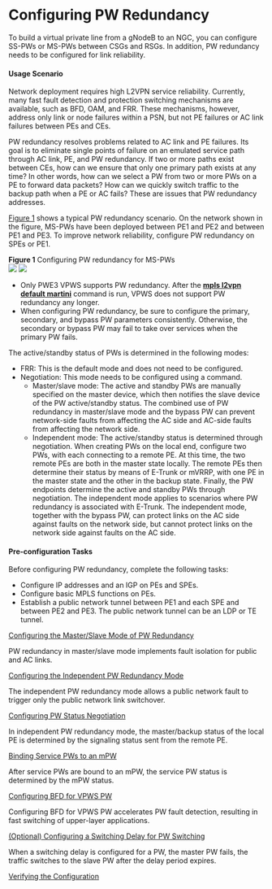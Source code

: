 Configuring PW Redundancy
=========================

To build a virtual private line from a gNodeB to an NGC, you can configure SS-PWs or MS-PWs between CSGs and RSGs. In addition, PW redundancy needs to be configured for link reliability.

#### Usage Scenario

Network deployment requires high L2VPN service reliability. Currently, many fast fault detection and protection switching mechanisms are available, such as BFD, OAM, and FRR. These mechanisms, however, address only link or node failures within a PSN, but not PE failures or AC link failures between PEs and CEs.

PW redundancy resolves problems related to AC link and PE failures. Its goal is to eliminate single points of failure on an emulated service path through AC link, PE, and PW redundancy. If two or more paths exist between CEs, how can we ensure that only one primary path exists at any time? In other words, how can we select a PW from two or more PWs on a PE to forward data packets? How can we quickly switch traffic to the backup path when a PE or AC fails? These are issues that PW redundancy addresses.

[Figure 1](#EN-US_TASK_0172369834__fig_dc_vrp_vpws_cfg_500701) shows a typical PW redundancy scenario. On the network shown in the figure, MS-PWs have been deployed between PE1 and PE2 and between PE1 and PE3. To improve network reliability, configure PW redundancy on SPEs or PE1.

**Figure 1** Configuring PW redundancy for MS-PWs  
![](images/fig_dc_vrp_vpws_cfg_500701.png)
![](../../../../public_sys-resources/note_3.0-en-us.png) 

* Only PWE3 VPWS supports PW redundancy. After the [**mpls l2vpn default martini**](cmdqueryname=mpls+l2vpn+default+martini) command is run, VPWS does not support PW redundancy any longer.
* When configuring PW redundancy, be sure to configure the primary, secondary, and bypass PW parameters consistently. Otherwise, the secondary or bypass PW may fail to take over services when the primary PW fails.

The active/standby status of PWs is determined in the following modes:

* FRR: This is the default mode and does not need to be configured.
* Negotiation: This mode needs to be configured using a command.
  + Master/slave mode: The active and standby PWs are manually specified on the master device, which then notifies the slave device of the PW active/standby status. The combined use of PW redundancy in master/slave mode and the bypass PW can prevent network-side faults from affecting the AC side and AC-side faults from affecting the network side.
  + Independent mode: The active/standby status is determined through negotiation. When creating PWs on the local end, configure two PWs, with each connecting to a remote PE. At this time, the two remote PEs are both in the master state locally. The remote PEs then determine their status by means of E-Trunk or mVRRP, with one PE in the master state and the other in the backup state. Finally, the PW endpoints determine the active and standby PWs through negotiation. The independent mode applies to scenarios where PW redundancy is associated with E-Trunk. The independent mode, together with the bypass PW, can protect links on the AC side against faults on the network side, but cannot protect links on the network side against faults on the AC side.

#### Pre-configuration Tasks

Before configuring PW redundancy, complete the following tasks:

* Configure IP addresses and an IGP on PEs and SPEs.
* Configure basic MPLS functions on PEs.
* Establish a public network tunnel between PE1 and each SPE and between PE2 and PE3. The public network tunnel can be an LDP or TE tunnel.


[Configuring the Master/Slave Mode of PW Redundancy](../../../../software/nev8r10_vrpv8r16/user/vrp/dc_vrp_vpws_cfg_5008.html)

PW redundancy in master/slave mode implements fault isolation for public and AC links.

[Configuring the Independent PW Redundancy Mode](../../../../software/nev8r10_vrpv8r16/user/vrp/dc_vrp_vpws_cfg_5009.html)

The independent PW redundancy mode allows a public network fault to trigger only the public network link switchover.

[Configuring PW Status Negotiation](../../../../software/nev8r10_vrpv8r16/user/vrp/dc_vrp_vpws_cfg_6020.html)

In independent PW redundancy mode, the master/backup status of the local PE is determined by the signaling status sent from the remote PE.

[Binding Service PWs to an mPW](../../../../software/nev8r10_vrpv8r16/user/vrp/dc_vrp_vpws_cfg_6019.html)

After service PWs are bound to an mPW, the service PW status is determined by the mPW status.

[Configuring BFD for VPWS PW](../../../../software/nev8r10_vrpv8r16/user/vrp/dc_vrp_vpws_cfg_5012-01.html)

Configuring BFD for VPWS PW accelerates PW fault detection, resulting in fast switching of upper-layer applications.

[(Optional) Configuring a Switching Delay for PW Switching](../../../../software/nev8r10_vrpv8r16/user/vrp/dc_vrp_vpws_cfg_6077.html)

When a switching delay is configured for a PW, the master PW fails, the traffic switches to the slave PW after the delay period expires.

[Verifying the Configuration](../../../../software/nev8r10_vrpv8r16/user/vrp/dc_vrp_vpws_cfg_5010.html)